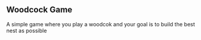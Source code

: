 ## Woodcock Game
A simple game where you play a woodcok and your goal is to build the best nest as possible